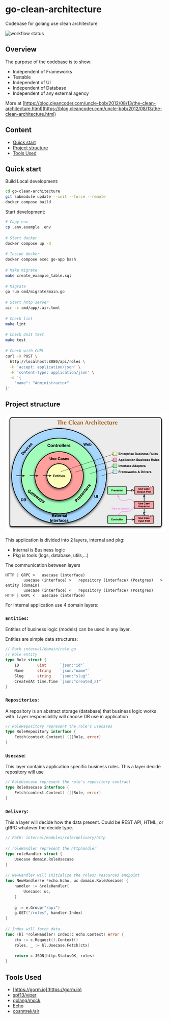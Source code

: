 # go-clean-architecture
Codebase for golang use clean architecture

![workflow status](https://github.com/dung13890/go-clean-architecture/actions/workflows/go-ci.yml/badge.svg)


## Overview
The purpose of the codebase is to show:
- Independent of Frameworks
- Testable
- Independent of UI
- Independent of Database
- Independent of any external agency

More at [https://blog.cleancoder.com/uncle-bob/2012/08/13/the-clean-architecture.html](https://blog.cleancoder.com/uncle-bob/2012/08/13/the-clean-architecture.html)

## Content
- [Quick start](#quick-start)
- [Project structure](#project-structure)
- [Tools Used](#tools-used)

## Quick start
Build Local development:
```bash
cd go-clean-architecture
git submodule update --init --force --remote
docker compose build
```

Start development:
```bash
# Copy env
cp .env.example .env

# Start docker
docker compose up -d

# Inside docker
docker compose exec go-app bash

# Make migrate
make create_example_table.sql

# Migrate
go run cmd/migrate/main.go

# Start http server
air -c cmd/app/.air.toml

# Check lint
make lint

# Check Unit test
make test

# Check with CURL
curl -X POST \
  http://localhost:8080/api/roles \
  -H 'accept: application/json' \
  -H 'content-type: application/json' \
  -d '{
	"name": "Administractor"
}'
```

## Project structure
![Clean Architecture](CleanArchitecture.jpeg)

This application is divided into 2 layers, internal and pkg:
- Internal is Business logic
- Pkg is tools (logs, database, utils,...)

The communication between layers
```
HTTP | GRPC > 	usecase (interface)
		usecase (interface)	>	repository (interface) (Postgres)	>	entity (domain)
		usecase (interface)	<	repository (interface) (Postgres)
HTTP | GRPC < 	usecase (interface)
```

For Internal application use 4 domain layers:

### `Entities`:
Entities of business logic (models) can be used in any layer.

Entities are simple data structures:
```go
// Path internal/domain/role.go
// Role entity
type Role struct {
	ID        uint      `json:"id"`
	Name      string    `json:"name"`
	Slug      string    `json:"slug"`
	CreatedAt time.Time `json:"created_at"`
}
```

### `Repositories`:
A repository is an abstract storage (database) that business logic works with. Layer responsibility will choose DB use in application
```go
// RoleRepository represent the role's usecases
type RoleRepository interface {
	Fetch(context.Context) ([]Role, error)
}
```

### `Usecase`:
This layer contains application specific business rules. This a layer decide repository will use
```go
// RoleUsecase represent the role's repository contract
type RoleUsecase interface {
	Fetch(context.Context) ([]Role, error)
}
```

### `Delivery`:
This a layer will decide how the data present. Could be REST API, HTML, or gRPC whatever the decide type.
```go
// Path: internal/modules/role/delivery/http

// roleHandler represent the httphandler
type roleHandler struct {
	Usecase domain.RoleUsecase
}

// NewHandler will initialize the roles/ resources endpoint
func NewHandler(e *echo.Echo, uc domain.RoleUsecase) {
	handler := &roleHandler{
		Usecase: uc,
	}

	g := e.Group("/api")
	g.GET("/roles", handler.Index)
}

// Index will fetch data
func (hl *roleHandler) Index(c echo.Context) error {
	ctx := c.Request().Context()
	roles, _ := hl.Usecase.Fetch(ctx)

	return c.JSON(http.StatusOK, roles)
}
```

## Tools Used
- [https://gorm.io](https://gorm.io)
- [spf13/viper](https://github.com/spf13/viper)
- [golang/mock](https://github.com/golang/mock)
- [Echo](https://echo.labstack.com)
- [cosmtrek/air](https://github.com/cosmtrek/air)
